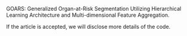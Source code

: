 GOARS: Generalized Organ-at-Risk Segmentation Utilizing Hierarchical Learning Architecture and Multi-dimensional Feature Aggregation.

If the article is accepted, we will disclose more details of the code.
